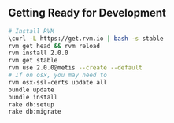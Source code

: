 Getting Ready for Development
-----------------------------

```bash
# Install RVM
\curl -L https://get.rvm.io | bash -s stable
rvm get head && rvm reload
rvm install 2.0.0
rvm get stable
rvm use 2.0.0@metis --create --default
# If on osx, you may need to
rvm osx-ssl-certs update all
bundle update
bundle install
rake db:setup
rake db:migrate
```
